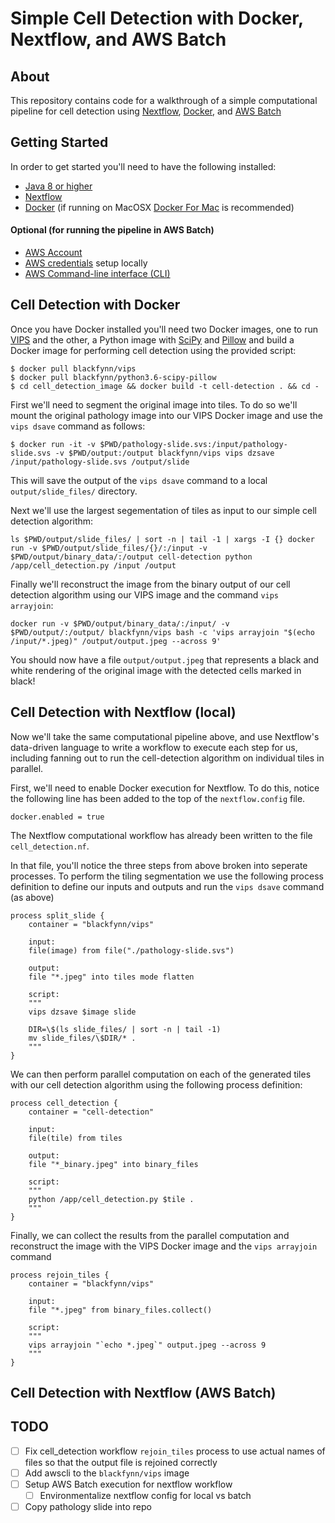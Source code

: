 # Simple Cell Detection with Docker, Nextflow, and AWS Batch

## About
This repository contains code for a walkthrough of a simple computational pipeline for cell detection using [Nextflow](https://www.nextflow.io/), [Docker](https://www.docker.com/), and [AWS Batch](https://aws.amazon.com/batch/)

## Getting Started

In order to get started you'll need to have the following installed:

* [Java 8 or higher](http://www.oracle.com/technetwork/java/javase/downloads/index.html)
* [Nextflow](https://www.nextflow.io/docs/latest/getstarted.html#installation)
* [Docker](https://docs.docker.com/install/) (if running on MacOSX [Docker For Mac](https://www.docker.com/docker-mac) is recommended)

#### Optional (for running the pipeline in AWS Batch)
* [AWS Account](https://aws.amazon.com/account/)
* [AWS credentials](https://docs.aws.amazon.com/sdk-for-java/v1/developer-guide/setup-credentials.html) setup locally
* [AWS Command-line interface (CLI)](https://aws.amazon.com/cli/)

## Cell Detection with Docker

Once you have Docker installed you'll need two Docker images, one to run [VIPS](http://jcupitt.github.io/libvips/API/current/) and the other, a Python image with [SciPy](https://www.scipy.org/) and [Pillow](http://python-pillow.org/) and build a Docker image for performing cell detection using the provided script:

```
$ docker pull blackfynn/vips
$ docker pull blackfynn/python3.6-scipy-pillow
$ cd cell_detection_image && docker build -t cell-detection . && cd -
```

First we'll need to segment the original image into tiles. To do so we'll mount the original pathology image into our VIPS Docker image and use the `vips dsave` command as follows:

```
$ docker run -it -v $PWD/pathology-slide.svs:/input/pathology-slide.svs -v $PWD/output:/output blackfynn/vips vips dzsave /input/pathology-slide.svs /output/slide
```

This will save the output of the `vips dsave` command to a local `output/slide_files/` directory.

Next we'll use the largest segementation of tiles as input to our simple cell detection algorithm:

```
ls $PWD/output/slide_files/ | sort -n | tail -1 | xargs -I {} docker run -v $PWD/output/slide_files/{}/:/input -v $PWD/output/binary_data/:/output cell-detection python /app/cell_detection.py /input /output
```

Finally we'll reconstruct the image from the binary output of our cell detection algorithm using our VIPS image and the command `vips arrayjoin`:

```
docker run -v $PWD/output/binary_data/:/input/ -v $PWD/output/:/output/ blackfynn/vips bash -c 'vips arrayjoin "$(echo /input/*.jpeg)" /output/output.jpeg --across 9'
```

You should now have a file `output/output.jpeg` that represents a black and white rendering of the original image with the detected cells marked in black!


## Cell Detection with Nextflow (local)
Now we'll take the same computational pipeline above, and use Nextflow's data-driven language to write a workflow to execute each step for us, including fanning out to run the cell-detection algorithm on individual tiles in parallel.

First, we'll need to enable Docker execution for Nextflow. To do this, notice the following line has been added to the top of the `nextflow.config` file.

```
docker.enabled = true
```

The Nextflow computational workflow has already been written to the file `cell_detection.nf`.

In that file, you'll notice the three steps from above broken into seperate processes. To perform the tiling segmentation we use the following process definition to define our inputs and outputs and run the `vips dsave` command (as above)

```
process split_slide {
    container = "blackfynn/vips"

    input:
    file(image) from file("./pathology-slide.svs")

    output:
    file "*.jpeg" into tiles mode flatten

    script:
    """
    vips dzsave $image slide

    DIR=\$(ls slide_files/ | sort -n | tail -1)
    mv slide_files/\$DIR/* .
    """
}
```

We can then perform parallel computation on each of the generated tiles with our cell detection algorithm using the following process definition:

```
process cell_detection {
    container = "cell-detection"

    input:
    file(tile) from tiles

    output:
    file "*_binary.jpeg" into binary_files

    script:
    """
    python /app/cell_detection.py $tile .
    """
}
```

Finally, we can collect the results from the parallel computation and reconstruct the image with the VIPS Docker image and the `vips arrayjoin` command

```
process rejoin_tiles {
    container = "blackfynn/vips"

    input:
    file "*.jpeg" from binary_files.collect()

    script:
    """
    vips arrayjoin "`echo *.jpeg`" output.jpeg --across 9
    """
}
```
## Cell Detection with Nextflow (AWS Batch)

## TODO
- [ ] Fix cell_detection workflow `rejoin_tiles` process to use actual names of files so that the output file is rejoined correctly
- [ ] Add awscli to the `blackfynn/vips` image
- [ ] Setup AWS Batch execution for nextflow workflow
  - [ ] Environmentalize nextflow config for local vs batch
- [ ] Copy pathology slide into repo
